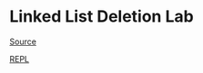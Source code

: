 # Linked List Deletion Lab

[Source](https://github.com/revature-curriculum/linked-list-deletion-lab)

[REPL](https://replit.com/@staging-primers-foundations/linked-list-deletion-lab#Main.java)